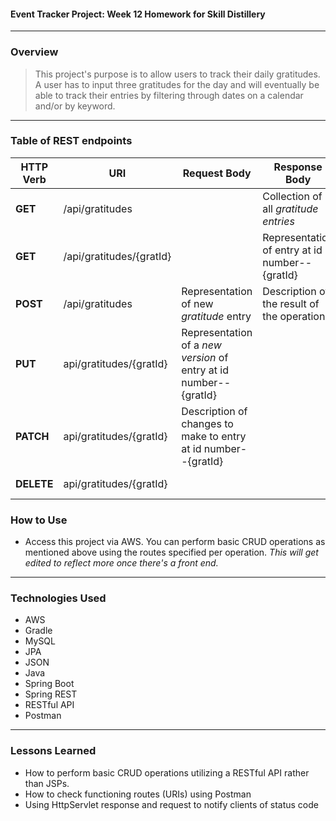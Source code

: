 #### Event Tracker Project: Week 12 Homework for Skill Distillery

---
### Overview
> This project's purpose is to allow users to track their daily gratitudes. A user has to input three gratitudes for the day and will eventually be able to track their entries by filtering through dates on a calendar and/or by keyword.



---
### **Table of REST endpoints**
**HTTP Verb**| **URI**| **Request Body**|**Response Body**|**Purpose**|
--------|--------|--------|--------|--------|
**GET** | /api/gratitudes|       |Collection of all *gratitude entries* | **List** or **Collection** endpoint
**GET** | /api/gratitudes/{gratId}| | Representation of entry at id number-- {gratId}| **Retrieve** endpoint
**POST** | /api/gratitudes| Representation of new *gratitude* entry| Description of the result of the operation| **Create** endpoint
**PUT** | api/gratitudes/{gratId}| Representation of a *new version* of entry at id number--{gratId}| | **Replace** endpoint
**PATCH** | api/gratitudes/{gratId}| Description of changes to make to entry at id number--{gratId}| | **Update** endpoint
**DELETE** | api/gratitudes/{gratId}| | | **Delete** route


### How to Use
- Access this project via AWS. You can perform basic CRUD operations as mentioned above using the routes specified per operation. *This will get edited to reflect more once there's a front end.*


---
### Technologies Used
- AWS
- Gradle
- MySQL
- JPA
- JSON
- Java
- Spring Boot
- Spring REST
- RESTful API
- Postman
---
### Lessons Learned

- How to perform basic CRUD operations utilizing a RESTful API rather than JSPs.
- How to check functioning routes (URIs) using Postman
- Using HttpServlet response and request to notify clients of status code
